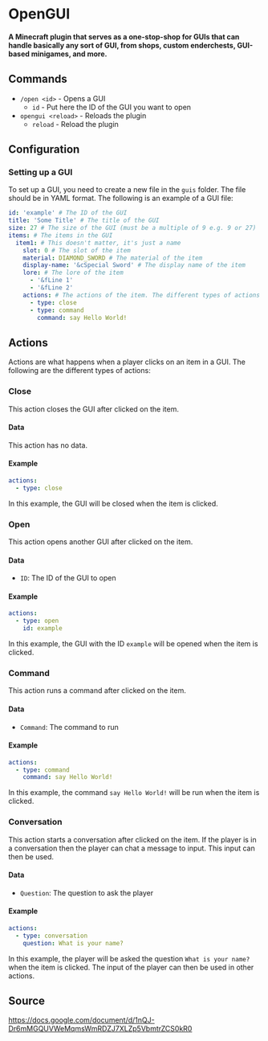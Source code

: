 # OpenGUI

#### A Minecraft plugin that serves as a one-stop-shop for GUIs that can handle basically any sort of GUI, from shops, custom enderchests, GUI-based minigames, and more.

## Commands
* `/open <id>` - Opens a GUI
  * `id` - Put here the ID of the GUI you want to open
* `opengui <reload>` - Reloads the plugin
  * `reload` - Reload the plugin

## Configuration

### Setting up a GUI
To set up a GUI, you need to create a new file in the `guis` folder. The file should be in YAML format. The following is an example of a GUI file:
```yaml
id: 'example' # The ID of the GUI
title: 'Some Title' # The title of the GUI
size: 27 # The size of the GUI (must be a multiple of 9 e.g. 9 or 27)
items: # The items in the GUI
  item1: # This doesn't matter, it's just a name
    slot: 0 # The slot of the item
    material: DIAMOND_SWORD # The material of the item
    display-name: '&cSpecial Sword' # The display name of the item
    lore: # The lore of the item
      - '&fLine 1' 
      - '&fLine 2'
    actions: # The actions of the item. The different types of actions are later explained
      - type: close
      - type: command
        command: say Hello World!
```

## Actions
Actions are what happens when a player clicks on an item in a GUI. The following are the different types of actions:

### Close
This action closes the GUI after clicked on the item.   

#### Data
This action has no data.

#### Example
```yaml
actions:
  - type: close
```
In this example, the GUI will be closed when the item is clicked.

### Open
This action opens another GUI after clicked on the item.

#### Data
* `ID`: The ID of the GUI to open

#### Example
```yaml
actions:
  - type: open
    id: example
```
In this example, the GUI with the ID `example` will be opened when the item is clicked.

### Command
This action runs a command after clicked on the item.

#### Data
* `Command`: The command to run

#### Example
```yaml
actions:
  - type: command
    command: say Hello World!
```
In this example, the command `say Hello World!` will be run when the item is clicked.

### Conversation
This action starts a conversation after clicked on the item. If the player is in a conversation then the player can chat a message to input. This input can then be used.

#### Data
* `Question`: The question to ask the player

#### Example
```yaml
actions:
  - type: conversation
    question: What is your name?
```
In this example, the player will be asked the question `What is your name?` when the item is clicked. The input of the player can then be used in other actions.

## Source
https://docs.google.com/document/d/1nQJ-Dr6mMGQUVWeMqmsWmRDZJ7XLZp5VbmtrZCS0kR0